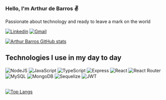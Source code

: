 
### Hello, I'm Arthur de Barros ✌️

Passionate about technology and ready to leave a mark on the world

[![Linkedin](https://img.shields.io/badge/LinkedIn-0077B5?style=for-the-badge&logo=linkedin&logoColor=white)](https://www.linkedin.com/in/arthur-barros-nascimento/)
[![Gmail](https://img.shields.io/badge/Gmail-D14836?style=for-the-badge&logo=gmail&logoColor=white)](arthurbarros.nascimento12@gmail.com)

[![Arthur Barros GitHub stats](https://github-readme-stats.vercel.app/api?username=ArthurBarrosNascimento)](https://github.com/anuraghazra/github-readme-stats)

## Technologies I use in my day to day

<div style="display: inline_block"> 
  <img align="center" alt="NodeJS" src="https://img.shields.io/badge/Node.js-43853D?style=for-the-badge&logo=node.js&logoColor=white"/>

  <img align="center" alt="JavaScript" src="https://img.shields.io/badge/JavaScript-F7DF1E?style=for-the-badge&logo=javascript&logoColor=black"/>

  <img align="center" alt="TypeScript" src="https://img.shields.io/badge/TypeScript-007ACC?style=for-the-badge&logo=typescript&logoColor=white"/>

  <img align="center" alt="Express" src="https://img.shields.io/badge/Express.js-404D59?style=for-the-badge"/>

  <img align="center" alt="React" src="	https://img.shields.io/badge/React-20232A?style=for-the-badge&logo=react&logoColor=61DAFB"/>

  <img align="center" alt="React Router" src="https://img.shields.io/badge/React_Router-CA4245?style=for-the-badge&logo=react-router&logoColor=white"/>

  <img align="center" alt="MySQL" src="https://img.shields.io/badge/MySQL-00000F?style=for-the-badge&logo=mysql&logoColor=white"/>

  <img align="center" alt="MongoDB" src="	https://img.shields.io/badge/MongoDB-4EA94B?style=for-the-badge&logo=mongodb&logoColor=white">

  <img align="center" alt="Sequelize" src="https://img.shields.io/badge/sequelize-323330?style=for-the-badge&logo=sequelize&logoColor=blue"/>

  <img align="center" alt="JWT" src="https://img.shields.io/badge/json%20web%20tokens-323330?style=for-the-badge&logo=json-web-tokens/&logoColor=pink"/>

</div>

<br/>

[![Top Langs](https://github-readme-stats.vercel.app/api/top-langs/?username=ArthurBarrosNascimento)](https://github.com/anuraghazra/github-readme-stats)
